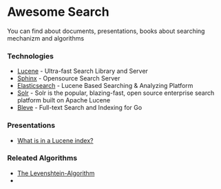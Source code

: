 # Awesome Search
You can find about documents, presentations, books about searching mechanizm and algorithms


### Technologies

 - [Lucene](https://lucene.apache.org/) - Ultra-fast Search Library and Server
 - [Sphinx](http://sphinxsearch.com/) - Opensource Search Server
 - [Elasticsearch](https://www.elastic.co/products/elasticsearch) - Lucene Based Searching & Analyzing Platform
 - [Solr](http://lucene.apache.org/solr/) - Solr is the popular, blazing-fast, open source enterprise search platform built on Apache Lucene
 - [Bleve](http://www.blevesearch.com/) - Full-text Search and Indexing for Go

### Presentations 

 - [What is in a Lucene index?](http://www.slideshare.net/lucenerevolution/what-is-inaluceneagrandfinal)

### Releated Algorithms

 - [The Levenshtein-Algorithm](http://www.levenshtein.net/)
 - 
